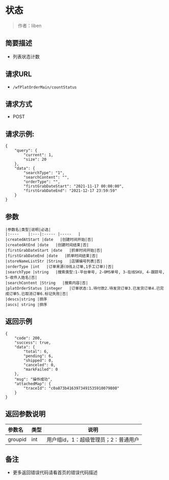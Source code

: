 # 状态

> 作者：liben

## 简要描述

- 列表状态计数

## 请求URL
- ` /wfPlatOrderMain/countStatus `
  
## 请求方式
- POST 
## 请求示例:
```
{
    "query": {
        "current": 1,
        "size": 20
    },
    "data": {
        "searchType": "1",
        "searchContent": "",
        "orderType": "",
        "firstGrabDateStart": "2021-11-17 00:00:00",
        "firstGrabDateEnd": "2021-12-17 23:59:59"
    }
}
```
## 参数
```
|参数名|类型|说明|必选|
|:----    |:---|:----- |-----   |
|createdAtStart |date   |创建时间开始|否|
|createdAtEnd |date   |创建时间结束|否|
|firstGrabDateStart |date   |抓单时间开始|否|
|firstGrabDateEnd |date   |抓单时间结束|否|
|storeNameListStr |String   |店铺编号列表|否|
|orderType |int   |订单来源(0线上订单,1手工订单)|否|
|searchType |string   |搜索类型:1-平台单号, 2-OMS单号, 3-在线SKU, 4-跟踪号, 5-收件人姓名|否|
|searchContent |String   |搜索内容|否|
|platOrderStatus |integer   |订单状态:1.待付款2.待发货订单3.已发货订单4.已完成订单5.已取消订单6.标记失败|否|
|descs|string |排序 
|ascs| string |排序
```
## 返回示例 

``` 
{
    "code": 200,
    "success": true,
    "data": {
        "total": 6,
        "pending": 6,
        "shipped": 0,
        "canceled": 0,
        "markFailed": 0
    },
    "msg": "操作成功",
    "attachedMap": {
        "traceId": "c0a873b4163973491535910079800"
    }
}
```

## 返回参数说明 

|参数名|类型|说明|
|:-----  |:-----|-----                           |
|groupid |int   |用户组id，1：超级管理员；2：普通用户  |

## 备注 

- 更多返回错误代码请看首页的错误代码描述